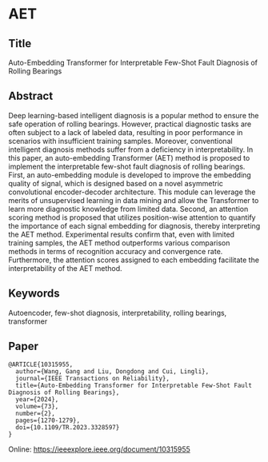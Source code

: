 # AET

## Title
Auto-Embedding Transformer for Interpretable Few-Shot Fault Diagnosis of Rolling Bearings

## Abstract
Deep learning-based intelligent diagnosis is a popular method to ensure the safe operation of rolling bearings. However, practical diagnostic tasks are often subject to a lack of labeled data, resulting in poor performance in scenarios with insufficient training samples. Moreover, conventional intelligent diagnosis methods suffer from a deficiency in interpretability. In this paper, an auto-embedding Transformer (AET) method is proposed to implement the interpretable few-shot fault diagnosis of rolling bearings. First, an auto-embedding module is developed to improve the embedding quality of signal, which is designed based on a novel asymmetric convolutional encoder-decoder architecture. This module can leverage the merits of unsupervised learning in data mining and allow the Transformer to learn more diagnostic knowledge from limited data. Second, an attention scoring method is proposed that utilizes position-wise attention to quantify the importance of each signal embedding for diagnosis, thereby interpreting the AET method. Experimental results confirm that, even with limited training samples, the AET method outperforms various comparison methods in terms of recognition accuracy and convergence rate. Furthermore, the attention scores assigned to each embedding facilitate the interpretability of the AET method.

## Keywords
Autoencoder, few-shot diagnosis, interpretability, rolling bearings, transformer

## Paper
    @ARTICLE{10315955,
      author={Wang, Gang and Liu, Dongdong and Cui, Lingli},
      journal={IEEE Transactions on Reliability}, 
      title={Auto-Embedding Transformer for Interpretable Few-Shot Fault Diagnosis of Rolling Bearings}, 
      year={2024},
      volume={73},
      number={2},
      pages={1270-1279},
      doi={10.1109/TR.2023.3328597}
    }


Online: https://ieeexplore.ieee.org/document/10315955
